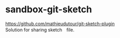 # sandbox-git-sketch

https://github.com/mathieudutour/git-sketch-plugin  
Solution for sharing sketch　file.
